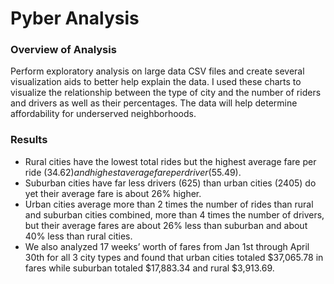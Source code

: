 # Pyber Analysis

### Overview of Analysis 

Perform exploratory analysis on large data CSV files and create several visualization aids to better help explain the data. I used these charts to visualize the relationship between the type of city and the number of riders and drivers as well as their percentages. The data will help determine affordability for underserved neighborhoods.

### Results 



  - Rural cities have the lowest total rides but the highest average fare per ride ($34.62) and highest average fare per driver ($55.49).
  - Suburban cities have far less drivers (625) than urban cities (2405) do yet their average fare is about 26% higher.
  - Urban cities average more than 2 times the number of rides than rural and suburban cities combined, more than 4 times the number of drivers, but their     average fares are about 26% less than suburban and about 40% less than rural cities. 
  - We also analyzed 17 weeks’ worth of fares from Jan 1st through April 30th for all 3 city types and found that urban cities totaled $37,065.78 in fares     while suburban totaled $17,883.34 and rural $3,913.69.

